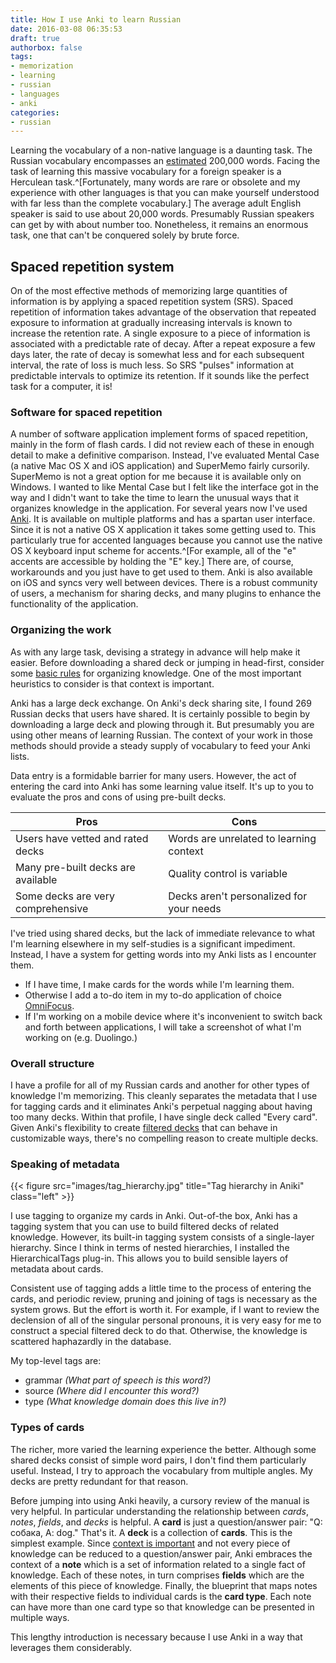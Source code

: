 ```yaml
---
title: How I use Anki to learn Russian
date: 2016-03-08 06:35:53
draft: true
authorbox: false
tags:
- memorization
- learning
- russian
- languages
- anki
categories:
- russian
---
```

Learning the vocabulary of a non-native language is a daunting task. The Russian vocabulary encompasses an [estimated](http://www.lingholic.com/how-many-words-do-i-need-to-know-the-955-rule-in-language-learning-part-2/) 200,000 words. Facing the task of learning this massive vocabulary for a foreign speaker is a Herculean task.^[Fortunately, many words are rare or obsolete and my experience with other languages is that you can make yourself understood with far less than the complete vocabulary.] The average adult English speaker is said to use about 20,000 words. Presumably Russian speakers can get by with about number too. Nonetheless, it remains an enormous task, one that can't be conquered solely by brute force.

## Spaced repetition system

On of the most effective methods of memorizing large quantities of information is by applying a spaced repetition system (SRS). Spaced repetition of information takes advantage of the observation that repeated exposure to information at gradually increasing intervals is known to increase the retention rate. A single exposure to a piece of information is associated with a predictable rate of decay. After a repeat exposure a few days later, the rate of decay is somewhat less and for each subsequent interval, the rate of loss is much less. So SRS "pulses" information at predictable intervals to optimize its retention. If it sounds like the perfect task for a computer, it is!

### Software for spaced repetition

A number of software application implement forms of spaced repetition, mainly in the form of flash cards. I did not review each of these in enough detail to make a definitive comparison. Instead, I've evaluated Mental Case (a native Mac OS X and iOS application) and SuperMemo fairly cursorily. SuperMemo is not a great option for me because it is available only on Windows. I wanted to like Mental Case but I felt like the interface got in the way and I didn't want to take the time to learn the unusual ways that it organizes knowledge in the application. For several years now I've used [Anki](http://ankisrs.net). It is available on multiple platforms and has a spartan user interface. Since it is not a native OS X application it takes some getting used to. This particularly true for accented languages because you cannot use the native OS X keyboard input scheme for accents.^[For example, all of the "e" accents are accessible by holding the "E" key.] There are, of course, workarounds and you just have to get used to them. Anki is also available on iOS and syncs very well between devices. There is a robust community of users, a mechanism for sharing decks, and many plugins to enhance the functionality of the application.

### Organizing the work

As with any large task, devising a strategy in advance will help make it easier. Before downloading a shared deck or jumping in head-first, consider some [basic rules](https://www.supermemo.com/en/articles/20rules) for organizing knowledge. One of the most important heuristics to consider is that context is important.

Anki has a large deck exchange. On Anki's deck sharing site, I found 269 Russian decks that users have shared. It is certainly possible to begin by downloading a large deck and plowing through it. But presumably you are using other means of learning Russian. The context of your work in those methods should provide a steady supply of vocabulary to feed your Anki lists.

Data entry is a formidable barrier for many users. However, the act of entering the card into Anki has some learning value itself. It's up to you to evaluate the pros and cons of using pre-built decks.

| Pros                               | Cons                                     |
|------------------------------------|------------------------------------------|
| Users have vetted and rated decks  | Words are unrelated to learning context  |
| Many pre-built decks are available | Quality control is variable              |
| Some decks are very comprehensive  | Decks aren't personalized for your needs |

I've tried using shared decks, but the lack of immediate relevance to what I'm learning elsewhere in my self-studies is a significant impediment. Instead, I have a system for getting words into my Anki lists as I encounter them.

- If I have time, I make cards for the words while I'm learning them.
- Otherwise I add a to-do item in my to-do application of choice [OmniFocus](https://www.omnigroup.com/omnifocus).
- If I'm working on a mobile device where it's inconvenient to switch back and forth between applications, I will take a screenshot of what I'm working on (e.g. Duolingo.)

### Overall structure

I have a profile for all of my Russian cards and another for other types of knowledge I'm memorizing. This cleanly separates the metadata that I use for tagging cards and it eliminates Anki's perpetual nagging about having too many decks. Within that profile, I have single deck called "Every card". Given Anki's flexibility to create [filtered decks]() that can behave in customizable ways, there's no compelling reason to create multiple decks.

### Speaking of metadata

{{< figure src="images/tag_hierarchy.jpg" title="Tag hierarchy in Aniki" class="left" >}}

I use tagging to organize my cards in Anki. Out-of-the box, Anki has a tagging system that you can use to build filtered decks of related knowledge. However, its built-in tagging system consists of a single-layer hierarchy. Since I think in terms of nested hierarchies, I installed the HierarchicalTags plug-in. This allows you to build sensible layers of metadata about cards.

Consistent use of tagging adds a little time to the process of entering the cards, and periodic review, pruning and joining of tags is necessary as the system grows. But the effort is worth it. For example, if I want to review the declension of all of the singular personal pronouns, it is very easy for me to construct a special filtered deck to do that. Otherwise, the knowledge is scattered haphazardly in the database.

My top-level tags are:

- grammar _(What part of speech is this word?)_
- source _(Where did I encounter this word?)_
- type _(What knowledge domain does this live in?)_



### Types of cards

The richer, more varied the learning experience the better. Although some shared decks consist of simple word pairs, I don't find them particularly useful. Instead, I try to approach the vocabulary from multiple angles. My decks are pretty redundant for that reason.

Before jumping into using Anki heavily, a cursory review of the manual is very helpful. In particular understanding the relationship between _cards_, _notes_, _fields_, and _decks_ is helpful. A __card__ is just a question/answer pair: "Q: собака, A: dog." That's it. A __deck__ is a collection of __cards__. This is the simplest example. Since [context is important](https://www.supermemo.com/en/articles/20rules#Context%20cues) and not every piece of knowledge can be reduced to a question/answer pair, Anki embraces the context of a __note__ which is a set of information related to a single fact of knowledge. Each of these notes, in turn comprises __fields__ which are the elements of this piece of knowledge. Finally, the blueprint that maps notes with their respective fields to individual cards is the __card type__. Each note can have more than one card type so that knowledge can be presented in multiple ways.

This lengthy introduction is necessary because I use Anki in a way that leverages them considerably.
